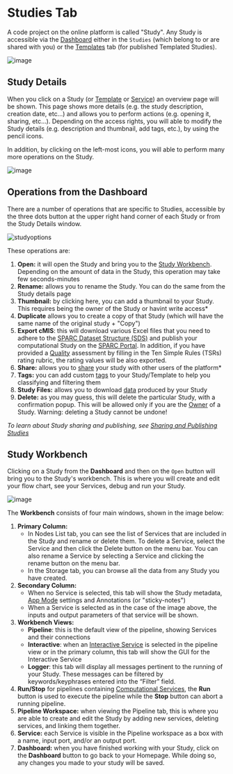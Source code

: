 # Studies Tab

A code project on the online platform is called "Study". Any Study is accessible via the [Dashboard](docs/platform_introduction/dashboard.md) either in the ```Studies``` (which belong to or are shared with you) or the [Templates](docs/platform_introduction/Templates.md) tab (for published Templated Studies).

![image](https://github.com/ITISFoundation/osparc-manual/assets/18575092/9bdc1207-6cc5-4112-94fa-a0d468ffa151)

## Study Details
When you click on a Study (or [Template](docs/platform_introduction/Templates.md) or [Service](/docs/platform_introduction/services.md)) an overview page will be shown. This page shows more details (e.g. the study description, creation date, etc...) and allows you to perform actions (e.g. opening it, sharing, etc...). Depending on the access rights, you will able to modify the Study details (e.g. description and thumbnail, add tags, etc.), by using the pencil icons.

In addition, by clicking on the left-most icons, you will able to perform many more operations on the Study.

![image](https://github.com/ITISFoundation/osparc-manual/assets/18575092/e2d50124-7be2-44bc-9c21-fbcffa37a9ab)

## Operations from the Dashboard

There are a number of operations that are specific to Studies, accessible by the three dots button at the upper right hand corner of each Study or from the Study Details window.

![studyoptions](https://github.com/ITISFoundation/osparc-manual/assets/18575092/3f9ecd5d-9396-4e9a-b0b6-2c963d76e792)


These operations are:
1. **Open:** it will open the Study and bring you to the [Study Workbench](#study-workbench). Depending on the amount of data in the Study, this operation may take few seconds-minutes
2. **Rename:** allows you to rename the Study. You can do the same from the Study details page
3. **Thumbnail:** by clicking here, you can add a thumbnail to your Study. This requires being the owner of the Study or havint write access*
4. **Duplicate** allows you to create a copy of that Study (which will have the same name of the original study + "Copy")
5. **Export cMIS**: this will download various Excel files that you need to adhere to the [SPARC Dataset Structure (SDS)](https://docs.sparc.science/docs/overview-of-sparc-dataset-format) and publish your computational Study on the [SPARC Portal](sparc.science). In addition, if you have provided a [Quality](/docs/platform_introduction/user_setup/annotations.md#quality) assessment by filling in the Ten Simple Rules (TSRs) rating rubric, the rating values will be also exported.
6. **Share:** allows you to [share](/docs/study_setup/sharestudy.md) your study with other users of the platform*
7. **Tags:** you can add custom [tags](/docs/platform_introduction/user_setup/annotations.md#tags) to your Study/Template to help you classifying and filtering them
8. **Study Files:** allows you to download [data](/docs/platform_introduction/Data.md) produced by your Study
9. **Delete:** as you may guess, this will delete the particular Study, with a confirmation popup. This will be allowed only if you are the [Owner](/docs/study_setup/sharestudy.md#user-roles) of a Study. Warning: deleting a Study cannot be undone!


*To learn about Study sharing and publishing, see [Sharing and Publishing Studies](/docs/study_setup/sharestudy.md)*

## Study Workbench

Clicking on a Study from the **Dashboard** and then on the `Open` button will bring you to the Study's workbench. This is where you will create and edit your flow chart, see your Services, debug and run your Study.

![image](https://github.com/ITISFoundation/osparc-manual/assets/18575092/baf3dd2c-0505-4aac-b6fa-506b0c22cb0d)

The **Workbench** consists of four main windows, shown in the image below:
1. **Primary Column:** 
    * In Nodes List tab, you can see the list of Services that are included in the Study and rename or delete them. To delete a Service, select the Service and then click the Delete button on the menu bar. You can also rename a Service by selecting a Service and clicking the rename button on the menu bar. 
    * In the Storage tab, you can browse all the data from any Study you have created.
2. **Secondary Column:** 
    * When no Service is selected, this tab will show the Study metadata, [App Mode](./appmode.md) settings and Annotations (or "sticky-notes")
    * When a Service is selected as in the case of the image above, the inputs and output parameters of that service will be shown.
3. **Workbench Views:** 
    * **Pipeline**: this is the default view of the pipeline, showing Services and their connections
    * **Interactive**: when an [Interactive Service](/docs/platform_introduction/services.md#service-types) is selected in the pipeline view or in the primary column, this tab will show the GUI for the Interactive Service
    * **Logger**: this tab will display all messages pertinent to the running of your Study. These messages can be filtered by keywords/keyphrases entered into the “Filter” field.
4. **Run/Stop** for pipelines containing [Computational Services](/docs/platform_introduction/services.md#service-types), the **Run** button is used to execute the pipeline while the **Stop** button can abort a running pipeline.
5. **Pipeline Workspace:** when viewing the Pipeline tab, this is where you are able to create and edit the Study by adding new services, deleting services, and linking them together.
6. **Service:** each Service is visible in the Pipeline workspace as a box with a name, input port, and/or an output port.
7. **Dashboard:** when you have finished working with your Study, click on the **Dashboard** button to go back to your Homepage. While doing so, any changes you made to your study will be saved.

<!-- 3. **Sharing** allows you view who the Study is shared with and to add collaborators to the Study. See [Sharing Studies](/docs/study_setup/sharestudy.md) for more details.
4. **Quality:** allows you to view (and edit depending on your permissions) the quality of a Study according to the [Ten Simple Rules](https://www.imagwiki.nibib.nih.gov/content/10-simple-rules-conformance-rubric) for computational modeling.
5. **Classifiers** allows you to assign classifiers (curated descriptors) for a Study which can then be used for search and filtering using the filter tool on the [Dashboard](docs/platform_introduction/dashboard.md). See [Annotations](/docs/platform_introduction/user_setup/annotations.md) for more details. 
6. **Services:** allows you to view the Services and their versions that are a part of this Study. You will also be able to see if there are newer versions of these Services available in the Service Catalog.
7. **Duplicate** allows you to create a copy of that Study which will be renamed with a timestamp.
8. **Export** allows you to download the Study as a *.osparc* file which can then be imported back onto the platform by yourself or anyone who has that file
9. **Publish as Template** if selected, you will be allowed to create a copy of the Study in its current state which will appear as a Template Study in the [Templates](docs/platform_introduction/Templates.md) tab for users you share the Template with.* -->